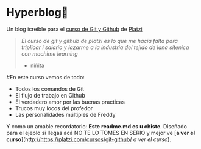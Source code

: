 # Hyperblog💙
Un blog icreible para el [curso de Git y Github](http://https://platzi.com/cursos/git-github/ "curso de Git y Github") de [ Platzi](http://https://platzi.com/ "de Platzi")
>*El curso de git y github de platzi es lo que me hacia falta para triplicar i salario y lazarme a la industria del tejido de lana sitenica con machime learning*
> - niñita

#En este curso vemos de todo:
* Todos los comandos de Git
* El flujo de trabajo en Github
* El verdadero amor por las buenas practicas
* Trucos muy locos del profedor
* Las personalidades múltiples de Freddy

Y como un amable recordatorio: **Este readme.md es u chiste**. Diseñado para el ejeplo si llegas acá NO TE LO TOMES EN SERIO y mejor ve [**a ver el curso**](http://https://platzi.com/cursos/git-github/ *a ver el curso*).